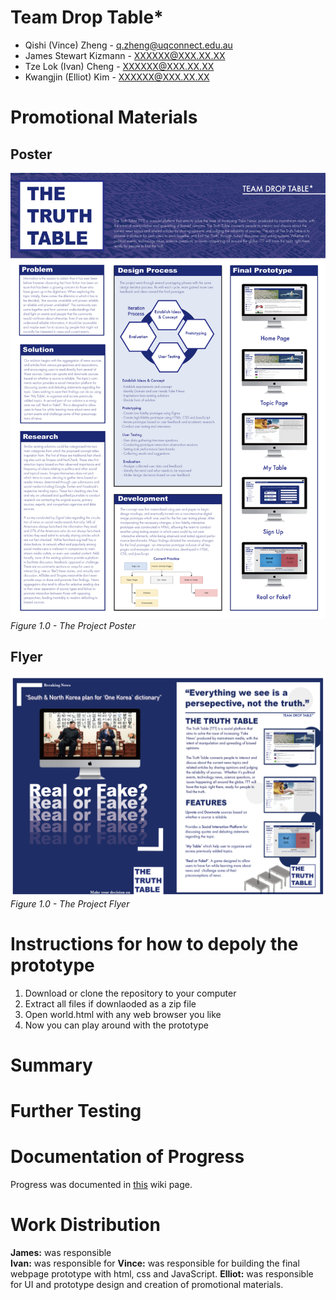 # Team Drop Table*
+ Qishi (Vince) Zheng - q.zheng@uqconnect.edu.au
+ James Stewart Kizmann - XXXXXX@XXX.XX.XX
+ Tze Lok (Ivan) Cheng - XXXXXX@XXX.XX.XX
+ Kwangjin (Elliot) Kim - XXXXXX@XXX.XX.XX


# Promotional Materials

## Poster
![poster](https://github.com/deco3500-2018/DROP-TABLE-star/blob/master/A2POSTER.png)
*Figure 1.0 - The Project Poster*

## Flyer
![flyer](https://github.com/deco3500-2018/DROP-TABLE-star/blob/master/Flyer%20Full%20shot.png)
*Figure 1.0 - The Project Flyer*

# Instructions for how to depoly the prototype
1. Download or clone the repository to your computer
2. Extract all files if downlaoded as a zip file
3. Open world.html with any web browser you like
4. Now you can play around with the prototype


# Summary 

# Further Testing

# Documentation of Progress
Progress was documented in [this](https://github.com/deco3500-2018/DROP-TABLE-star/wiki) wiki page.

# Work Distribution
**James:** was responsible   
**Ivan:** was responsible for 
**Vince:** was responsible for building the final webpage prototype with html, css and JavaScript.
**Elliot:** was responsible for UI and prototype design and creation of promotional materials.

